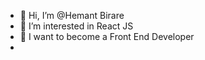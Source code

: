 - 👋 Hi, I’m @Hemant Birare
- 👀 I’m interested in React JS
- 🌱 I want to become a Front End Developer
- 

<!---
Hemantbirare/Hemantbirare is a ✨ special ✨ repository because its `README.md` (this file) appears on your GitHub profile.
You can click the Preview link to take a look at your changes.
--->
